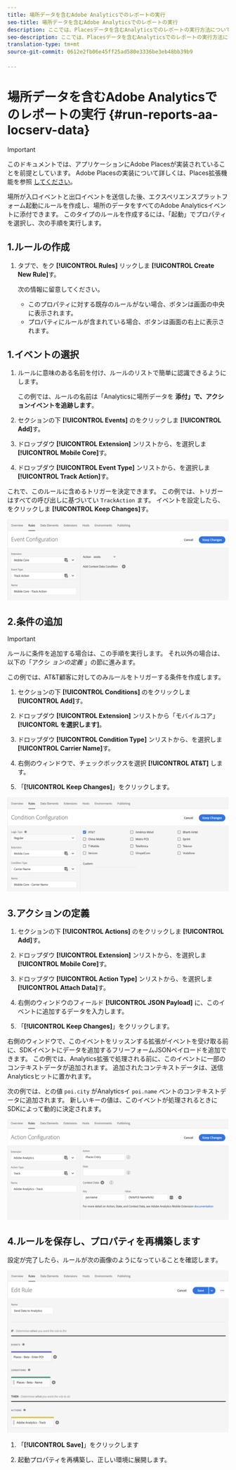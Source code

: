 ```yaml
---
title: 場所データを含むAdobe Analyticsでのレポートの実行
seo-title: 場所データを含むAdobe Analyticsでのレポートの実行
description: ここでは、Placesデータを含むAnalyticsでのレポートの実行方法について説明します。
seo-description: ここでは、Placesデータを含むAnalyticsでのレポートの実行方法について説明します。
translation-type: tm+mt
source-git-commit: 0612e2fb06e45ff25ad580e3336be3eb48bb39b9

---
```



# 場所データを含むAdobe Analyticsでのレポートの実行 {#run-reports-aa-locserv-data}

>[!IMPORTANT]
>
>このドキュメントでは、アプリケーションにAdobe Placesが実装されていることを前提としています。 Adobe Placesの実装について詳しくは、Places拡張機能を参照 [してください](/help/places-ext-aep-sdks/places-extension/places-extension.md)。

場所が入口イベントと出口イベントを送信した後、エクスペリエンスプラットフォーム起動にルールを作成し、場所のデータをすべてのAdobe Analyticsイベントに添付できます。 このタイプのルールを作成するには、「起動」でプロパティを選択し、次の手順を実行します。

## 1.ルールの作成

1. タブで、をク **[!UICONTROL Rules]** リックしま **[!UICONTROL Create New Rule]**&#x200B;す。

   次の情報に留意してください。
   * このプロパティに対する既存のルールがない場合、ボタンは画面の中央に表示されます。
   * プロパティにルールが含まれている場合、ボタンは画面の右上に表示されます。

## 1.イベントの選択

1. ルールに意味のある名前を付け、ルールのリストで簡単に認識できるようにします。

   この例では、ルールの名前は「Analyticsに場所データを **添付」で、アクションイベントを追跡します**。

2. セクションの下 **[!UICONTROL Events]** のをクリックしま **[!UICONTROL Add]**&#x200B;す。

3. ドロップダウ **[!UICONTROL Extension]** ンリストから、を選択しま **[!UICONTROL Mobile Core]**&#x200B;す。

4. ドロップダウ **[!UICONTROL Event Type]** ンリストから、を選択しま **[!UICONTROL Track Action]**&#x200B;す。

これで、このルールに含めるトリガーを決定できます。 この例では、トリガーはすべての呼び出しに基づいてい `TrackAction` ます。 イベントを設定したら、をクリックしま **[!UICONTROL Keep Changes]**&#x200B;す。

![「イベントの作成」](/help/assets/ad-setEvent.png)


## 2.条件の追加

>[!IMPORTANT]
>
>ルールに条件を追加する場合は、この手順を実行します。 それ以外の場合は、以下の「アクシ *ョンの定義* 」の節に進みます。

この例では、AT&amp;T顧客に対してのみルールをトリガーする条件を作成します。

1. セクションの下 **[!UICONTROL Conditions]** のをクリックしま **[!UICONTROL Add]**&#x200B;す。

2. ドロップダウ **[!UICONTROL Extension]** ンリストから「モバイルコア」 **[!UICONTORL を選択します]**。

3. ドロップダウ **[!UICONTROL Condition Type]** ンリストから、を選択しま **[!UICONTROL Carrier Name]**&#x200B;す。

4. 右側のウィンドウで、チェックボックスを選択 **[!UICONTROL AT&T]** します。

5. 「**[!UICONTROL Keep Changes]**」をクリックします。

!["条件の作成"](/help/assets/ad-setCondition.png)

## 3.アクションの定義

1. セクションの下 **[!UICONTROL Actions]** のをクリックしま **[!UICONTROL Add]**&#x200B;す。

2. ドロップダウ **[!UICONTROL Extension]** ンリストから、を選択しま **[!UICONTROL Mobile Core]**&#x200B;す。

3. ドロップダウ **[!UICONTROL Action Type]** ンリストから、を選択しま **[!UICONTROL Attach Data]**&#x200B;す。

4. 右側のウィンドウのフィールド **[!UICONTROL JSON Payload]** に、このイベントに追加するデータを入力します。

5. 「**[!UICONTROL Keep Changes]**」をクリックします。

右側のウィンドウで、このイベントをリッスンする拡張がイベントを受け取る前に、SDKイベントにデータを追加するフリーフォームJSONペイロードを追加できます。 この例では、Analytics拡張で処理される前に、このイベントに一部のコンテキストデータが追加されます。 追加されたコンテキストデータは、送信Analyticsヒットに置かれます。

次の例では、との値 `poi.city` がAnalyticsイ `poi.name` ベントのコンテキストデータに追加されます。 新しいキーの値は、このイベントが処理されるときにSDKによって動的に決定されます。

![「アクションの作成」](/help/assets/pt-setAction.png)

## 4.ルールを保存し、プロパティを再構築します

設定が完了したら、ルールが次の画像のようになっていることを確認します。

![「ルールは完了です。」](/help/assets/pt-ruleComplete.png)

1. 「**[!UICONTROL Save]**」をクリックします

2. 起動プロパティを再構築し、正しい環境に展開します。
